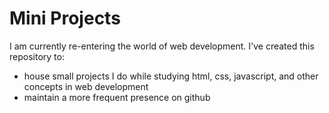 # Mini Projects

I am currently re-entering the world of web development. I've created this repository to:

- house small projects I do while studying html, css, javascript, and other concepts in web development
- maintain a more frequent presence on github